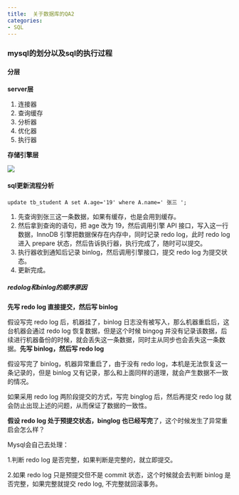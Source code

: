 ```yaml
---
title:  关于数据库的QA2
categories:
- SQL
---
```


### mysql的划分以及sql的执行过程

#### 分层

**server层**

1. 连接器
2. 查询缓存
3. 分析器
4. 优化器
5. 执行器

**存储引擎层**

![](../../../sources/img/database/mysql划分.png)

#### sql更新流程分析

```
update tb_student A set A.age='19' where A.name=' 张三 ';
```

1. 先查询到张三这一条数据，如果有缓存，也是会用到缓存。
2. 然后拿到查询的语句，把 age 改为 19，然后调用引擎 API 接口，写入这一行数据，InnoDB 引擎把数据保存在内存中，同时记录 redo log，此时 redo log 进入 prepare 状态，然后告诉执行器，执行完成了，随时可以提交。
3. 执行器收到通知后记录 binlog，然后调用引擎接口，提交 redo log 为提交状态。
4. 更新完成。

##### redolog和binlog的顺序原因

**先写 redo log 直接提交，然后写 binlog**

假设写完 redo log 后，机器挂了，binlog 日志没有被写入，那么机器重启后，这台机器会通过 redo log 恢复数据，但是这个时候 bingog 并没有记录该数据，后续进行机器备份的时候，就会丢失这一条数据，同时主从同步也会丢失这一条数据。**先写 binlog，然后写 redo log**

假设写完了 binlog，机器异常重启了，由于没有 redo log，本机是无法恢复这一条记录的，但是 binlog 又有记录，那么和上面同样的道理，就会产生数据不一致的情况。

如果采用 redo log 两阶段提交的方式，写完 binglog 后，然后再提交 redo log 就会防止出现上述的问题，从而保证了数据的一致性。

**假设 redo log 处于预提交状态，binglog 也已经写完**了，这个时候发生了异常重启会怎么样？

Mysql会自己去处理：

1.判断 redo log 是否完整，如果判断是完整的，就立即提交。

2.如果 redo log 只是预提交但不是 commit 状态，这个时候就会去判断 binlog 是否完整，如果完整就提交 redo log, 不完整就回滚事务。